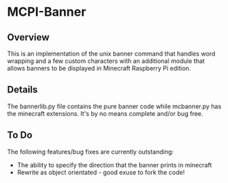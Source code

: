 # MCPI-Banner
## Overview
This is an implementation of the unix banner command that handles word wrapping and a few custom characters with an additional module that allows banners to be displayed in Minecraft Raspberry Pi edition.

## Details
The bannerlib.py file contains the pure banner code while mcbanner.py has the minecraft extensions. It's by no means complete and/or bug free.

## To Do
The following features/bug fixes are currently outstanding:
* The ability to specify the direction that the banner prints in minecraft
* Rewrite as object orientated - good exuse to fork the code!
